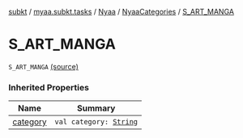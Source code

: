 [subkt](../../../index.md) / [myaa.subkt.tasks](../../index.md) / [Nyaa](../index.md) / [NyaaCategories](index.md) / [S_ART_MANGA](./-s_-a-r-t_-m-a-n-g-a.md)

# S_ART_MANGA

`S_ART_MANGA` [(source)](https://github.com/Myaamori/SubKt/blob/master/src/main/kotlin/myaa/subkt/tasks/tasks.kt#L781)

### Inherited Properties

| Name | Summary |
|---|---|
| [category](category.md) | `val category: `[`String`](https://kotlinlang.org/api/latest/jvm/stdlib/kotlin/-string/index.html) |

